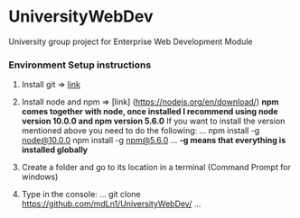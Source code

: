 # UniversityWebDev
University group project for Enterprise Web Development Module

### Environment Setup instructions

1. Install git => [link](https://git-scm.com/book/en/v2/Getting-Started-Installing-Git)

2. Install node and  npm => [link] (https://nodejs.org/en/download/)
   **npm comes together with node, once installed I recommend using node version 10.0.0 and npm version 5.6.0**
   If you want to install the version mentioned above you need to do the following:
...
   npm install -g node@10.0.0
   npm install -g npm@5.6.0
...
   **-g means that everything is installed globally**
   
3. Create a folder and go to its location in a terminal (Command Prompt for windows)

4. Type in the console: 
...
   git clone https://github.com/mdLn1/UniversityWebDev/
...
